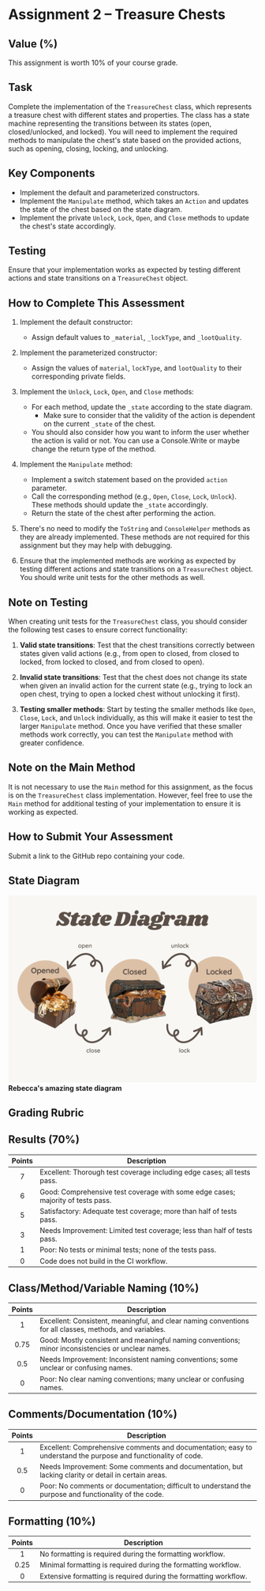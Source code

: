 # Assignment 2 – Treasure Chests

## Value (%)

This assignment is worth 10% of your course grade.

## Task

Complete the implementation of the `TreasureChest` class, which represents a treasure chest with different states and properties. The class has a state machine representing the transitions between its states (open, closed/unlocked, and locked). You will need to implement the required methods to manipulate the chest's state based on the provided actions, such as opening, closing, locking, and unlocking.

## Key Components

- Implement the default and parameterized constructors.
- Implement the `Manipulate` method, which takes an `Action` and updates the state of the chest based on the state diagram.
- Implement the private `Unlock`, `Lock`, `Open`, and `Close` methods to update the chest's state accordingly.

## Testing

Ensure that your implementation works as expected by testing different actions and state transitions on a `TreasureChest` object.

## How to Complete This Assessment

1. Implement the default constructor:
   - Assign default values to `_material`, `_lockType`, and `_lootQuality`.

2. Implement the parameterized constructor:
   - Assign the values of `material`, `lockType`, and `lootQuality` to their corresponding private fields.

3. Implement the `Unlock`, `Lock`, `Open`, and `Close` methods:
   - For each method, update the `_state` according to the state diagram.
     - Make sure to consider that the validity of the action is dependent on the current `_state` of the chest.
   - You should also consider how you want to inform the user whether the action is valid or not. You can use a Console.Write or maybe change the return type of the method.

4. Implement the `Manipulate` method:
   - Implement a switch statement based on the provided `action` parameter.
   - Call the corresponding method (e.g., `Open`, `Close`, `Lock`, `Unlock`). These methods should update the `_state` accordingly.
   - Return the state of the chest after performing the action.

5. There's no need to modify the `ToString` and `ConsoleHelper` methods as they are already implemented. These methods are not required for this assignment but they may help with debugging.

6. Ensure that the implemented methods are working as expected by testing different actions and state transitions on a `TreasureChest` object. You should write unit tests for the other methods as well.

## Note on Testing

When creating unit tests for the `TreasureChest` class, you should consider the following test cases to ensure correct functionality:

1. **Valid state transitions**: Test that the chest transitions correctly between states given valid actions (e.g., from open to closed, from closed to locked, from locked to closed, and from closed to open).

2. **Invalid state transitions**: Test that the chest does not change its state when given an invalid action for the current state (e.g., trying to lock an open chest, trying to open a locked chest without unlocking it first).

3. **Testing smaller methods**: Start by testing the smaller methods like `Open`, `Close`, `Lock`, and `Unlock` individually, as this will make it easier to test the larger `Manipulate` method. Once you have verified that these smaller methods work correctly, you can test the `Manipulate` method with greater confidence.

## Note on the Main Method

It is not necessary to use the `Main` method for this assignment, as the focus is on the `TreasureChest` class implementation. However, feel free to use the `Main` method for additional testing of your implementation to ensure it is working as expected.

## How to Submit Your Assessment

Submit a link to the GitHub repo containing your code.

## State Diagram

![State Diagram](Rebeccas-state-diagram.png)
**Rebecca's amazing state diagram**

## Grading Rubric

## Results (70%)

| Points | Description                                                                     |
| :----: | ------------------------------------------------------------------------------- |
|   7    | Excellent: Thorough test coverage including edge cases; all tests pass.         |
|   6    | Good: Comprehensive test coverage with some edge cases; majority of tests pass. |
|   5    | Satisfactory: Adequate test coverage; more than half of tests pass.             |
|   3    | Needs Improvement: Limited test coverage; less than half of tests pass.         |
|   1    | Poor: No tests or minimal tests; none of the tests pass.                        |
|   0    | Code does not build in the CI workflow.                                         |

## Class/Method/Variable Naming (10%)

| Points | Description                                                                                              |
| :----: | -------------------------------------------------------------------------------------------------------- |
|   1    | Excellent: Consistent, meaningful, and clear naming conventions for all classes, methods, and variables. |
|  0.75  | Good: Mostly consistent and meaningful naming conventions; minor inconsistencies or unclear names.       |
|  0.5   | Needs Improvement: Inconsistent naming conventions; some unclear or confusing names.                     |
|   0    | Poor: No clear naming conventions; many unclear or confusing names.                                      |

## Comments/Documentation (10%)

| Points | Description                                                                                                    |
| :----: | -------------------------------------------------------------------------------------------------------------- |
|   1    | Excellent: Comprehensive comments and documentation; easy to understand the purpose and functionality of code. |
|  0.5   | Needs Improvement: Some comments and documentation, but lacking clarity or detail in certain areas.            |
|   0    | Poor: No comments or documentation; difficult to understand the purpose and functionality of the code.         |

## Formatting (10%)

| Points | Description                                                      |
| :----: | ---------------------------------------------------------------- |
|   1    | No formatting is required during the formatting workflow.        |
|  0.25  | Minimal formatting is required during the formatting workflow.   |
|   0    | Extensive formatting is required during the formatting workflow. |
